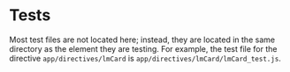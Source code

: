 # Tests

Most test files are not located here; instead, they are located in the same directory as the element they are testing. For example, the test file for the directive `app/directives/lmCard` is `app/directives/lmCard/lmCard_test.js`.
